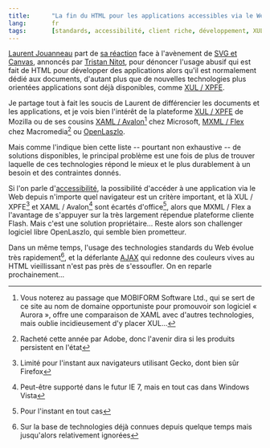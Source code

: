 ```yaml
--- 
title:      "La fin du HTML pour les applications accessibles via le Web n'est pas pour tout de suite" 
lang:       fr 
tags:       [standards, accessibilité, client riche, développement, XUL]
---
```


[Laurent Jouanneau](http://ljouanneau.com/) part de [sa réaction](http://ljouanneau.com/blog/2005/09/15/469-de-la-bonne-utilisation-des-technologies) face à l'avènement de [SVG et Canvas](http://standblog.org/blog/2005/09/15/93114367-a-propos-de-svg-et-canvas), annoncés par [Tristan Nitot](http://standblog.org/), pour dénoncer l'usage abusif qui est fait de HTML pour développer des applications alors qu'il est normalement dédié aux documents, d'autant plus que de nouvelles technologies plus orientées applications sont déjà disponibles, comme [XUL / XPFE](http://www.clever-age.com/veille/clever-link/xul-partie-visible-du-framework-mozilla-xpfe-323.html).


Je partage tout à fait les soucis de Laurent de différencier les documents et les applications, et je vois bien l'intérêt de la plateforme [XUL / XPFE](http://www.mozilla.org/xpfe/) de Mozilla ou de ses cousins [XAML / Avalon](http://www.xaml.net/)[^1] chez Microsoft, [MXML / Flex](http://www.macromedia.com/fr/software/flex/productinfo/brz_overview/) chez Macromedia[^2] ou [OpenLaszlo](http://openlaszlo.org/).

Mais comme l'indique bien cette liste -- pourtant non exhaustive -- de solutions disponibles, le principal problème est une fois de plus de trouver laquelle de ces technologies répond le mieux et le plus durablement à un besoin et des contraintes donnés.

Si l'on parle d'[accessibilité](http://www.clever-age.com/veille/clever-link/usabilite-accessibilite-realite-274.html),  la possibilité d'accéder à une application via le Web depuis n'importe quel navigateur est un critère important, et là XUL / XPFE[^3] et XAML / Avalon[^4] sont écartés d'office[^5], alors que MXML / Flex a l'avantage de s'appuyer sur la très largement répendue plateforme cliente Flash. Mais c'est une solution propriétaire... Reste alors son challenger logiciel libre OpenLaszlo, qui semble bien prometteur.

Dans un même temps, l'usage des technologies standards du Web évolue très rapidement[^6], et la déferlante [AJAX](http://blogmarks.net/tag/ajax) qui redonne des couleurs vives au HTML vieillissant n'est pas près de s'essoufler. On en reparle prochainement...


[^1]: Vous noterez au passage que MOBIFORM Software Ltd., qui se sert de ce site au nom de domaine opportuniste pour promouvoir son logiciel « Aurora », offre une comparaison de XAML avec d'autres technologies, mais oublie incidieusement d'y placer XUL...

[^2]: Racheté cette année par Adobe, donc l'avenir dira si les produits persistent en l'état

[^3]: Limité pour l'instant aux navigateurs utilisant Gecko, dont bien sûr Firefox

[^4]: Peut-être supporté dans le futur IE 7, mais en tout cas dans Windows Vista

[^5]: Pour l'instant en tout cas

[^6]: Sur la base de technologies déjà connues depuis quelque temps mais jusqu'alors relativement ignorées
